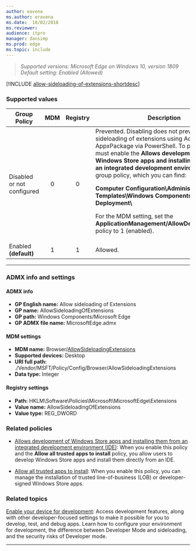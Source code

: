 ```yaml
---
author: eavena
ms.author: eravena
ms.date:  10/02/2018
ms.reviewer: 
audience: itpromanager: dansimp
ms.prod: edge
ms.topic: include
---
```


<!-- ## Allow sideloading of Extensions -->  
>*Supported versions: Microsoft Edge on Windows 10, version 1809*<br>
>*Default setting: Enabled (Allowed)*

[!INCLUDE [allow-sideloading-of-extensions-shortdesc](../shortdesc/allow-sideloading-of-extensions-shortdesc.md)]

### Supported values

|        Group Policy        | MDM | Registry |                                                                                                                                                                                                                                               Description                                                                                                                                                                                                                                                |                 Most restricted                  |
|----------------------------|:---:|:--------:|----------------------------------------------------------------------------------------------------------------------------------------------------------------------------------------------------------------------------------------------------------------------------------------------------------------------------------------------------------------------------------------------------------------------------------------------------------------------------------------------------------|:------------------------------------------------:|
| Disabled or not configured |  0  |    0     | Prevented. Disabling does not prevent sideloading of extensions using Add-AppxPackage via PowerShell. To prevent this, you must enable the **Allows development of Windows Store apps and installing them from an integrated development environment (IDE)** group policy, which you can find:<p>**Computer Configuration\\Administrative Templates\\Windows Components\\App Package Deployment\\**<p>For the MDM setting, set the **ApplicationManagement/AllowDeveloperUnlock** policy to 1 (enabled). | ![Most restricted value](../images/check-gn.png) |
|  Enabled<br>**(default)**  |  1  |    1     |                                                                                                                                                                                                                                                 Allowed.                                                                                                                                                                                                                                                 |                                                  |

---

### ADMX info and settings

#### ADMX info
- **GP English name:** Allow sideloading of Extensions
- **GP name:** AllowSideloadingOfExtensions
- **GP path:** Windows Components/Microsoft Edge
- **GP ADMX file name:** MicrosoftEdge.admx

#### MDM settings
- **MDM name:** Browser/[AllowSideloadingExtensions](https://docs.microsoft.com/windows/client-management/mdm/policy-csp-browser#browser-allowsideloadingofextensions)
- **Supported devices:** Desktop 
- **URI full path:** ./Vendor/MSFT/Policy/Config/Browser/AllowSideloadingExtensions 
- **Data type:** Integer

#### Registry settings
- **Path:** HKLM\Software\Policies\Microsoft\MicrosoftEdge\Extensions 
- **Value name:** AllowSideloadingOfExtensions
- **Value type:** REG_DWORD

### Related policies

- [Allows development of Windows Store apps and installing them from an integrated development environment (IDE)](https://docs.microsoft.com/windows/client-management/mdm/policy-csp-applicationmanagement#applicationmanagement-allowdeveloperunlock): When you enable this policy and the **Allow all trusted apps to install** policy, you allow users to develop Windows Store apps and install them directly from an IDE.

- [Allow all trusted apps to install](https://docs.microsoft.com/windows/client-management/mdm/policy-csp-applicationmanagement#applicationmanagement-allowalltrustedapps): When you enable this policy, you can manage the installation of trusted line-of-business (LOB) or developer-signed Windows Store apps.

### Related topics

[Enable your device for development](https://docs.microsoft.com/windows/uwp/get-started/enable-your-device-for-development): Access development features, along with other developer-focused settings to make it possible for you to develop, test, and debug apps. Learn how to configure your environment for development, the difference between Developer Mode and sideloading, and the security risks of Developer mode. 

<hr>
